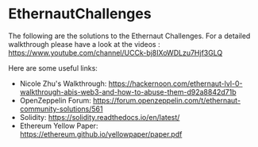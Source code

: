 # EthernautChallenges
The following are the solutions to the Ethernaut Challenges. For a detailed walkthrough please have a look at the videos :
https://www.youtube.com/channel/UCCk-bj8IXoWDLzu7Hjf3GLQ

Here are some useful links:
* Nicole Zhu's Walkthrough: https://hackernoon.com/ethernaut-lvl-0-walkthrough-abis-web3-and-how-to-abuse-them-d92a8842d71b
* OpenZeppelin Forum: https://forum.openzeppelin.com/t/ethernaut-community-solutions/561
* Solidity: https://solidity.readthedocs.io/en/latest/
* Ethereum Yellow Paper: https://ethereum.github.io/yellowpaper/paper.pdf


